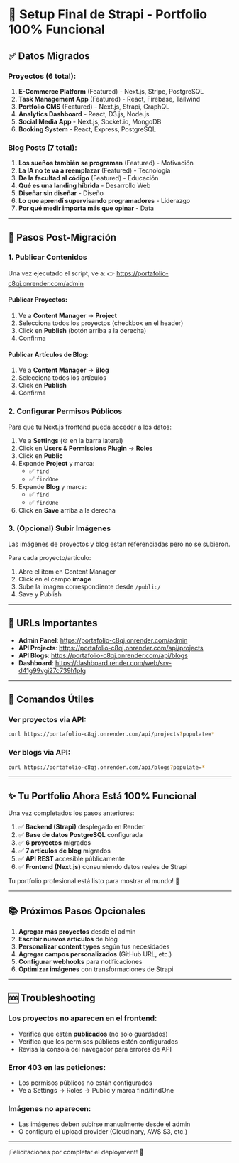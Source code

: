 # 🎉 Setup Final de Strapi - Portfolio 100% Funcional

## ✅ Datos Migrados

### Proyectos (6 total):
1. **E-Commerce Platform** (Featured) - Next.js, Stripe, PostgreSQL
2. **Task Management App** (Featured) - React, Firebase, Tailwind
3. **Portfolio CMS** (Featured) - Next.js, Strapi, GraphQL
4. **Analytics Dashboard** - React, D3.js, Node.js
5. **Social Media App** - Next.js, Socket.io, MongoDB
6. **Booking System** - React, Express, PostgreSQL

### Blog Posts (7 total):
1. **Los sueños también se programan** (Featured) - Motivación
2. **La IA no te va a reemplazar** (Featured) - Tecnología
3. **De la facultad al código** (Featured) - Educación
4. **Qué es una landing híbrida** - Desarrollo Web
5. **Diseñar sin diseñar** - Diseño
6. **Lo que aprendí supervisando programadores** - Liderazgo
7. **Por qué medir importa más que opinar** - Data

---

## 📝 Pasos Post-Migración

### 1. Publicar Contenidos

Una vez ejecutado el script, ve a:
👉 https://portafolio-c8qj.onrender.com/admin

#### Publicar Proyectos:
1. Ve a **Content Manager** → **Project**
2. Selecciona todos los proyectos (checkbox en el header)
3. Click en **Publish** (botón arriba a la derecha)
4. Confirma

#### Publicar Artículos de Blog:
1. Ve a **Content Manager** → **Blog**
2. Selecciona todos los artículos
3. Click en **Publish**
4. Confirma

### 2. Configurar Permisos Públicos

Para que tu Next.js frontend pueda acceder a los datos:

1. Ve a **Settings** (⚙️ en la barra lateral)
2. Click en **Users & Permissions Plugin** → **Roles**
3. Click en **Public**
4. Expande **Project** y marca:
   - ✅ `find`
   - ✅ `findOne`
5. Expande **Blog** y marca:
   - ✅ `find`
   - ✅ `findOne`
6. Click en **Save** arriba a la derecha

### 3. (Opcional) Subir Imágenes

Las imágenes de proyectos y blog están referenciadas pero no se subieron.

Para cada proyecto/artículo:
1. Abre el item en Content Manager
2. Click en el campo **image**
3. Sube la imagen correspondiente desde `/public/`
4. Save y Publish

---

## 🚀 URLs Importantes

- **Admin Panel**: https://portafolio-c8qj.onrender.com/admin
- **API Projects**: https://portafolio-c8qj.onrender.com/api/projects
- **API Blogs**: https://portafolio-c8qj.onrender.com/api/blogs
- **Dashboard**: https://dashboard.render.com/web/srv-d41g99vgi27c739h1plg

---

## 🔧 Comandos Útiles

### Ver proyectos via API:
```bash
curl https://portafolio-c8qj.onrender.com/api/projects?populate=*
```

### Ver blogs via API:
```bash
curl https://portafolio-c8qj.onrender.com/api/blogs?populate=*
```

---

## ✨ Tu Portfolio Ahora Está 100% Funcional

Una vez completados los pasos anteriores:

1. ✅ **Backend (Strapi)** desplegado en Render
2. ✅ **Base de datos PostgreSQL** configurada
3. ✅ **6 proyectos** migrados
4. ✅ **7 artículos de blog** migrados
5. ✅ **API REST** accesible públicamente
6. ✅ **Frontend (Next.js)** consumiendo datos reales de Strapi

Tu portfolio profesional está listo para mostrar al mundo! 🎉

---

## 📚 Próximos Pasos Opcionales

1. **Agregar más proyectos** desde el admin
2. **Escribir nuevos artículos** de blog
3. **Personalizar content types** según tus necesidades
4. **Agregar campos personalizados** (GitHub URL, etc.)
5. **Configurar webhooks** para notificaciones
6. **Optimizar imágenes** con transformaciones de Strapi

---

## 🆘 Troubleshooting

### Los proyectos no aparecen en el frontend:
- Verifica que estén **publicados** (no solo guardados)
- Verifica que los permisos públicos estén configurados
- Revisa la consola del navegador para errores de API

### Error 403 en las peticiones:
- Los permisos públicos no están configurados
- Ve a Settings → Roles → Public y marca find/findOne

### Imágenes no aparecen:
- Las imágenes deben subirse manualmente desde el admin
- O configura el upload provider (Cloudinary, AWS S3, etc.)

---

¡Felicitaciones por completar el deployment! 🚀
